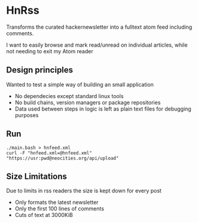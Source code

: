 # HnRss
Transforms the curated hackernewsletter into a fulltext atom feed including comments. 

I want to easily browse and mark read/unread on individual articles, while not needing to exit my Atom reader 

## Design principles
Wanted to test a simple way of building an small application
* No dependecies except standard linux tools
* No build chains, version managers or package repositories
* Data used between steps in logic is left as plain text files for debugging purposes

## Run
    ./main.bash > hnfeed.xml
    curl -F "hnfeed.xml=@hnfeed.xml" "https://usr:pwd@neocities.org/api/upload"

## Size Limitations
Due to limits in rss readers the size is kept down for every post
* Only formats the latest newsletter
* Only the first 100 lines of comments
* Cuts of text at 3000KiB

